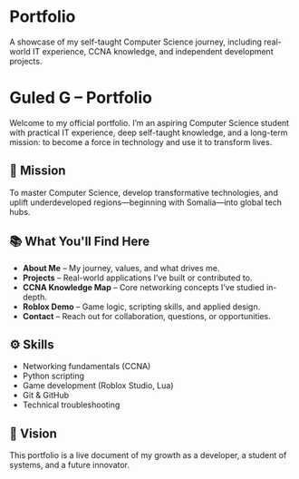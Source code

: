# Portfolio
A showcase of my self-taught Computer Science journey, including real-world IT experience, CCNA knowledge, and independent development projects.


# Guled G – Portfolio

Welcome to my official portfolio. I’m an aspiring Computer Science student with practical IT experience, deep self-taught knowledge, and a long-term mission: to become a force in technology and use it to transform lives.

## 🎯 Mission

To master Computer Science, develop transformative technologies, and uplift underdeveloped regions—beginning with Somalia—into global tech hubs.

## 📚 What You'll Find Here

- **About Me** – My journey, values, and what drives me.
- **Projects** – Real-world applications I’ve built or contributed to.
- **CCNA Knowledge Map** – Core networking concepts I’ve studied in-depth.
- **Roblox Demo** – Game logic, scripting skills, and applied design.
- **Contact** – Reach out for collaboration, questions, or opportunities.

## ⚙️ Skills

- Networking fundamentals (CCNA)
- Python scripting
- Game development (Roblox Studio, Lua)
- Git & GitHub
- Technical troubleshooting

## 🚀 Vision

This portfolio is a live document of my growth as a developer, a student of systems, and a future innovator. 


